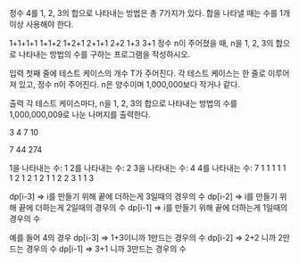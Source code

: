 정수 4를 1, 2, 3의 합으로 나타내는 방법은 총 7가지가 있다. 합을 나타낼 때는 수를 1개 이상 사용해야 한다.

1+1+1+1
1+1+2
1+2+1
2+1+1
2+2
1+3
3+1
정수 n이 주어졌을 때, n을 1, 2, 3의 합으로 나타내는 방법의 수를 구하는 프로그램을 작성하시오.

입력
첫째 줄에 테스트 케이스의 개수 T가 주어진다. 각 테스트 케이스는 한 줄로 이루어져 있고, 정수 n이 주어진다. n은 양수이며 1,000,000보다 작거나 같다.

출력
각 테스트 케이스마다, n을 1, 2, 3의 합으로 나타내는 방법의 수를 1,000,000,009로 나눈 나머지를 출력한다.

3
4
7
10

7
44
274

1을 나타내는 수: 1
2를 나타내는 수: 2
3을 나타내는 수: 4
4를 나타내는 수: 7
1 1 1 1
1 1 2
1 2 1
2 1 1
2 2
3 1
1 3 


dp[i-3] => i를 만들기 위해 끝에 더하는게 3일때의 경우의 수
dp[i-2] => i를 만들기 위해 끝에 더하는게 2일때의 경우의 수
dp[i-1] => i를 만들기 위해 끝에 더하는게 1일때의 경우의 수


예를 들어 
4의 경우 dp[i-3] => 1+3이니까 1만드는 경우의 수
dp[i-2] => 2+2 니까 2만드는 경우의 수
dp[i-1] => 3+1 니까 3만드는 경우의 수